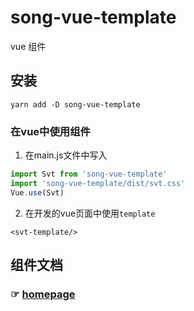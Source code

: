 # song-vue-template
vue 组件

## 安装
```
yarn add -D song-vue-template
```

### 在vue中使用组件

1. 在main.js文件中写入

``` javascript
import Svt from 'song-vue-template'
import 'song-vue-template/dist/svt.css'
Vue.use(Svt)

```

2. 在开发的vue页面中使用`template`
```
<svt-template/>
```

## 组件文档

### ☞ [homepage](https://blog.websong.xin/tool/song-vue-template/)